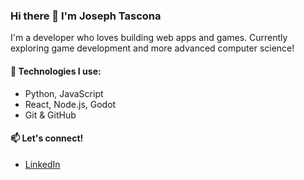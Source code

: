 ### Hi there 👋 I'm Joseph Tascona

I'm a developer who loves building web apps and games. Currently exploring game development and more advanced computer science!

#### 🔧 Technologies I use:
- Python, JavaScript
- React, Node.js, Godot
- Git & GitHub

#### 📫 Let's connect!
- [LinkedIn](https://linkedin.com/in/joseph-tascona)
